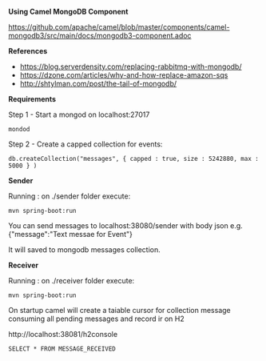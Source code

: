 **Using Camel MongoDB Component**

https://github.com/apache/camel/blob/master/components/camel-mongodb3/src/main/docs/mongodb3-component.adoc

**References**

  * https://blog.serverdensity.com/replacing-rabbitmq-with-mongodb/
  * https://dzone.com/articles/why-and-how-replace-amazon-sqs
  * http://shtylman.com/post/the-tail-of-mongodb/

**Requirements**

Step 1 - Start a mongod on localhost:27017 

````
mondod
````


Step 2 - Create a capped collection for events:

````
db.createCollection("messages", { capped : true, size : 5242880, max : 5000 } )
````


**Sender**

Running : on ./sender folder execute:

````
mvn spring-boot:run
````

You can send messages to localhost:38080/sender with body json e.g. {"message":"Text messae for Event"}

It will saved to mongodb messages collection.

**Receiver**

Running : on ./receiver folder execute:

````
mvn spring-boot:run
````

On startup camel will create a taiable cursor for collection message consuming all pending messages and record ir on H2

http://localhost:38081/h2console

````
SELECT * FROM MESSAGE_RECEIVED 
````
